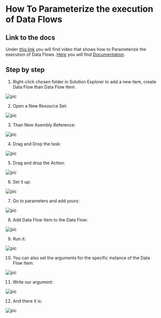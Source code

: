 
# How To Parameterize the execution of Data Flows

## Link to the docs

Under [this link](https://profitbasedocs.blob.core.windows.net/videos/Data%20Flow%20-%20Introduction%20to%20parameterization.mp4) you will find video that shows how to Parameterize the execution of Data Flows. [Here](parameterization.md) you will find [Documentation](parameterization.md).
<br/>

## Step by step


1. Right-click chosen folder in Solution Explorer to add a new item, create Data Flow than Data Flow Item:

![pic](https://profitbasedocs.blob.core.windows.net/images/HTparams%20(1).png)

2. Open a New Resource Set: 

![pic](https://profitbasedocs.blob.core.windows.net/images/HTparams%20(2).png)

3. Than New Asembly Reference:
   
![pic](https://profitbasedocs.blob.core.windows.net/images/HTparams%20(3).png)

4. Drag and Drop the task:

![pic](https://profitbasedocs.blob.core.windows.net/images/HTparams%20(4).png)

5. Drag and drop the Action:

![pic](https://profitbasedocs.blob.core.windows.net/images/HTparams%20(5).png)

6. Set it up:

![pic](https://profitbasedocs.blob.core.windows.net/images/HTparams%20(6).png)

7. Go to parameters and add yours: 

![pic](https://profitbasedocs.blob.core.windows.net/images/HTparams%20(7).png)

8. Add Data Flow Item to the Data Flow:
   
![pic](https://profitbasedocs.blob.core.windows.net/images/HTparams%20(8).png)


9. Run it:

![pic](https://profitbasedocs.blob.core.windows.net/images/HTparams%20(9).png)

10. You can also set the arguments for the specific instance of the Data Flow Item:

![pic](https://profitbasedocs.blob.core.windows.net/images/HTparams%20(10).png)

11. Write our argument:

![pic](https://profitbasedocs.blob.core.windows.net/images/HTparams%20(11).png)

12. And there it is:

![pic](https://profitbasedocs.blob.core.windows.net/images/HTparams%20(12).png)